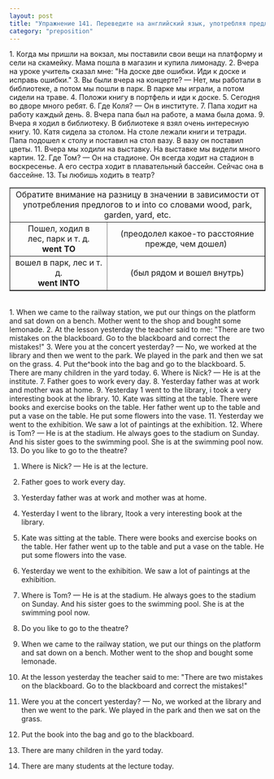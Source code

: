 ```yaml
---
layout: post
title: "Упражнение 141. Переведите на английский язык, употребляя предлоги at, on, in, to, into."
category: "preposition"
---
```

<section class="question">
1. Когда мы пришли на вокзал, мы поставили свои вещи на платформу и сели на скамейку. Мама пошла в магазин и купила лимонаду. 2. Вчера на уроке учитель сказал мне: "На доске две ошибки. Иди к доске и исправь ошибки." 3. Вы были вчера на концерте? — Нет, мы работали в библиотеке, а потом мы пошли в парк. В парке мы играли, а потом сидели на траве. 4. Положи книгу в портфель и иди к доске. 5. Сегодня во дворе много ребят. 6. Где Коля? — Он в институте. 7. Папа ходит на работу каждый день. 8. Вчера папа был на работе, а мама была дома. 9. Вчера я ходил в библиотеку. В библиотеке я взял очень интересную книгу. 10. Катя сидела за столом. На столе лежали книги и тетради. Папа подошел к столу и поставил на стол вазу. В вазу он поставил цветы. 11. Вчера мы ходили на выставку. На выставке мы видели много картин. 12. Где Том? — Он на стадионе. Он всегда ходит на стадион в воскресенье. А его сестра ходит в плавательный бассейн. Сейчас она в бассейне. 13. Ты любишь ходить в театр?
<p></p>
<table style="text-align: left; margin-left: auto; margin-right: auto;" border="1" cellpadding="5" cellspacing="0"><tbody>
<tr align="center">
<td colspan="2" rowspan="1">Обратите внимание
на разницу в значении в зависимости от употребления
предлогов to и into со словами wood, park, garden, yard, etc.</td>
    </tr>
<tr>
<td style="text-align: center;">Пошел, ходил в
лес, парк и т. д.<br><span style="font-weight: bold;" class="rules">went ТО</span>
</td>
      <td style="text-align: center;"> (преодолел
какое-то расстояние прежде, чем дошел)</td>
    </tr>
<tr>
<td style="text-align: center;">вошел в парк, лес и
т. д. <br><span style="font-weight: bold;" class="rules">went INTO</span>
</td>
      <td style="text-align: center;"> (был рядом
и вошел внутрь)</td>
    </tr>
</tbody></table>
<br>
</section>

<section class="answer">
1. When we came to the railway station, we put our things on the platform and sat down on a bench. Mother went to the shop and bought some lemonade. 2. At the lesson yesterday the teacher said to me: "There are two mistakes on the blackboard. Go to the blackboard and correct the mistakes!" 3. Were you at the concert yesterday? — No, we worked at the library and then we went to the park. We played in the park and then we sat on the grass. 4. Put the^book into the bag and go to the blackboard. 5. There are many children in the yard today. 6. Where is Nick? — He is at the institute. 7. Father goes to work every day. 8. Yesterday father was at work and mother was at home. 9. Yesterday 1 went to the library, i took a very interesting book at the library. 10. Kate was sitting at the table. There were books and exercise books on the table. Her father went up to the table and put a vase on the table. He put some flowers into the vase. 11. Yesterday we went to the exhibition. We saw a lot of paintings at the exhibition. 12. Where is Tom? — He is at the stadium. He always goes to the stadium on Sunday. And his sister goes to the swimming pool. She is at the swimming pool now. 13. Do you like to go to the theatre?



1. Where is Nick? — He is at the lecture. 

2. Father goes to work every day. 

3. Yesterday father was at work and mother was at home. 

4. Yesterday I went to the library, Itook a very interesting book at the library. 

5. Kate was sitting at the table. There were books and exercise books on the table. Her father went up to the table and put a vase on the table. He put some flowers into the vase. 

6. Yesterday we went to the exhibition. We saw a lot of paintings at the exhibition. 

7. Where is Tom? — He is at the stadium. He always goes to the stadium on Sunday. And his sister goes to the swimming pool. She is at the swimming pool now. 

8. Do you like to go to the theatre?

9. When we came to the railway station, we put our things on the platform and sat down on a bench. Mother went to the shop and bought some lemonade. 

10. At the lesson yesterday the teacher said to me: "There are two mistakes on the blackboard. Go to the blackboard and correct the mistakes!" 

11. Were you at the concert yesterday? — No, we worked at the library and then we went to the park. We played in the park and then we sat on the grass.

12. Put the book into the bag and go to the blackboard. 

13. There are many children in the yard today. 

14. There are many students at the lecture today.
</section>